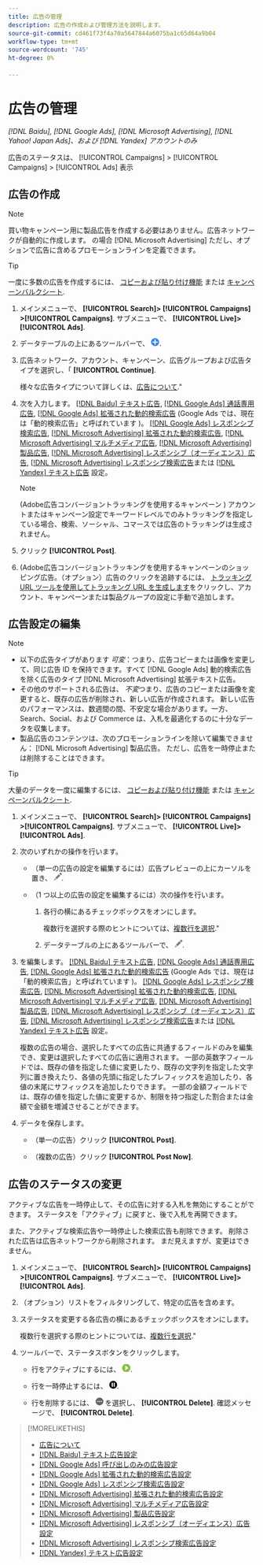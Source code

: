 ```yaml
---
title: 広告の管理
description: 広告の作成および管理方法を説明します。
source-git-commit: cd461f73f4a70a5647844a6075ba1c65d64a9b04
workflow-type: tm+mt
source-wordcount: '745'
ht-degree: 0%

---
```


# 広告の管理

*[!DNL Baidu], [!DNL Google Ads], [!DNL Microsoft Advertising], [!DNL Yahoo! Japan Ads]、および [!DNL Yandex] アカウントのみ*

広告のステータスは、 [!UICONTROL Campaigns] > [!UICONTROL Campaigns] > [!UICONTROL Ads] 表示

## 広告の作成

>[!NOTE]
>
>買い物キャンペーン用に製品広告を作成する必要はありません。広告ネットワークが自動的に作成します。 の場合 [!DNL Microsoft Advertising] ただし、オプションで広告に含めるプロモーションラインを定義できます。

>[!TIP]
>
>一度に多数の広告を作成するには、 [コピーおよび貼り付け機能](/help/search-social-commerce/campaign-management/campaigns/copy-paste.md) または [キャンペーンバルクシート](/help/search-social-commerce/campaign-management/bulksheets/bulksheet-about.md).

1. メインメニューで、 **[!UICONTROL Search]> [!UICONTROL Campaigns] >[!UICONTROL Campaigns]**. サブメニューで、 **[!UICONTROL Live]>[!UICONTROL Ads]**.

1. データテーブルの上にあるツールバーで、 ![作成](/help/search-social-commerce/assets/add.png "作成").

1. 広告ネットワーク、アカウント、キャンペーン、広告グループおよび広告タイプを選択し、「 **[!UICONTROL Continue]**.

   様々な広告タイプについて詳しくは、[広告について](ad-about.md).&quot;

1. 次を入力します。 [[!DNL Baidu] テキスト広告](ad-settings-baidu-text.md), [[!DNL Google Ads] 通話専用広告](ad-settings-google-call.md), [[!DNL Google Ads] 拡張された動的検索広告](ad-settings-google-dsa.md) (Google Ads では、現在は「動的検索広告」と呼ばれています )。 [[!DNL Google Ads] レスポンシブ検索広告](ad-settings-google-rsa.md), [[!DNL Microsoft Advertising] 拡張された動的検索広告](ad-settings-microsoft-dsa.md), [[!DNL Microsoft Advertising] マルチメディア広告](ad-settings-microsoft-multimedia.md), [[!DNL Microsoft Advertising] 製品広告](ad-settings-microsoft-product.md), [[!DNL Microsoft Advertising] レスポンシブ（オーディエンス）広告](ad-settings-microsoft-responsive.md), [[!DNL Microsoft Advertising] レスポンシブ検索広告](ad-settings-microsoft-rsa.md)または [[!DNL Yandex] テキスト広告](ad-settings-yandex-text.md) 設定。

   >[!NOTE]
   >
   >(Adobe広告コンバージョントラッキングを使用するキャンペーン ) アカウントまたはキャンペーン設定でキーワードレベルでのみトラッキングを指定している場合、検索、ソーシャル、コマースでは広告のトラッキングは生成されません。

1. クリック **[!UICONTROL Post]**.

1. (Adobe広告コンバージョントラッキングを使用するキャンペーンのショッピング広告。（オプション）広告のクリックを追跡するには、 [トラッキング URL ツールを使用してトラッキング URL を生成します](/help/search-social-commerce/tools/click-tracking-url-generate.md)をクリックし、アカウント、キャンペーンまたは製品グループの設定に手動で追加します。

## 広告設定の編集

>[!NOTE]
>
>* 以下の広告タイプがあります *可変*：つまり、広告コピーまたは画像を変更して、同じ広告 ID を保持できます。すべて [!DNL Google Ads] 動的検索広告を除く広告のタイプ [!DNL Microsoft Advertising] 拡張テキスト広告。
>* その他のサポートされる広告は、 *不変*&#x200B;つまり、広告のコピーまたは画像を変更すると、既存の広告が削除され、新しい広告が作成されます。 新しい広告のパフォーマンスは、数週間の間、不安定な場合があります。一方、Search、Social、および Commerce は、入札を最適化するのに十分なデータを収集します。
>* 製品広告のコンテンツは、次のプロモーションラインを除いて編集できません： [!DNL Microsoft Advertising] 製品広告。 ただし、広告を一時停止または削除することはできます。


>[!TIP]
>
>大量のデータを一度に編集するには、 [コピーおよび貼り付け機能](/help/search-social-commerce/campaign-management/campaigns/copy-paste.md) または [キャンペーンバルクシート](/help/search-social-commerce/campaign-management/bulksheets/bulksheet-about.md).

1. メインメニューで、 **[!UICONTROL Search]> [!UICONTROL Campaigns] >[!UICONTROL Campaigns]**. サブメニューで、 **[!UICONTROL Live]>[!UICONTROL Ads]**.

1. 次のいずれかの操作を行います。

   * （単一の広告の設定を編集するには）広告プレビューの上にカーソルを置き、 ![編集](/help/search-social-commerce/assets/edit.png "編集").

   * （1 つ以上の広告の設定を編集するには）次の操作を行います。

      1. 各行の横にあるチェックボックスをオンにします。

         複数行を選択する際のヒントについては、[複数行を選択](/help/search-social-commerce/common-tasks/navigation-editing-selection/multiple-rows-select.md).&quot;

      1. データテーブルの上にあるツールバーで、 ![編集](/help/search-social-commerce/assets/edit.png "編集").

1. を編集します。 [[!DNL Baidu] テキスト広告](ad-settings-baidu-text.md), [[!DNL Google Ads] 通話専用広告](ad-settings-google-call.md), [[!DNL Google Ads] 拡張された動的検索広告](ad-settings-google-dsa.md) (Google Ads では、現在は「動的検索広告」と呼ばれています )。 [[!DNL Google Ads] レスポンシブ検索広告](ad-settings-google-rsa.md), [[!DNL Microsoft Advertising] 拡張された動的検索広告](ad-settings-microsoft-dsa.md), [[!DNL Microsoft Advertising] マルチメディア広告](ad-settings-microsoft-multimedia.md), [[!DNL Microsoft Advertising] 製品広告](ad-settings-microsoft-product.md), [[!DNL Microsoft Advertising] レスポンシブ（オーディエンス）広告](ad-settings-microsoft-responsive.md), [[!DNL Microsoft Advertising] レスポンシブ検索広告](ad-settings-microsoft-rsa.md)または [[!DNL Yandex] テキスト広告](ad-settings-yandex-text.md) 設定。

   複数の広告の場合、選択したすべての広告に共通するフィールドのみを編集でき、変更は選択したすべての広告に適用されます。 一部の英数字フィールドでは、既存の値を指定した値に変更したり、既存の文字列を指定した文字列に置き換えたり、各値の先頭に指定したプレフィックスを追加したり、各値の末尾にサフィックスを追加したりできます。 一部の金額フィールドでは、既存の値を指定した値に変更するか、制限を持つ指定した割合または金額で金額を増減させることができます。

1. データを保存します。

   * （単一の広告）クリック **[!UICONTROL Post]**.

   * （複数の広告）クリック **[!UICONTROL Post Now]**.

## 広告のステータスの変更

アクティブな広告を一時停止して、その広告に対する入札を無効にすることができます。 ステータスを「アクティブ」に戻すと、後で入札を再開できます。

また、アクティブな検索広告や一時停止した検索広告も削除できます。 削除された広告は広告ネットワークから削除されます。 まだ見えますが、変更はできません。

1. メインメニューで、 **[!UICONTROL Search]> [!UICONTROL Campaigns] >[!UICONTROL Campaigns]**. サブメニューで、 **[!UICONTROL Live]>[!UICONTROL Ads]**.

1. （オプション）リストをフィルタリングして、特定の広告を含めます。

1. ステータスを変更する各広告の横にあるチェックボックスをオンにします。

   複数行を選択する際のヒントについては、[複数行を選択](/help/search-social-commerce/common-tasks/navigation-editing-selection/multiple-rows-select.md).&quot;

1. ツールバーで、ステータスボタンをクリックします。

   * 行をアクティブにするには、 ![有効化](/help/search-social-commerce/assets/activate.png "有効化").

   * 行を一時停止するには、 ![一時停止](/help/search-social-commerce/assets/pause.png "一時停止").

   * 行を削除するには、 ![詳細](/help/search-social-commerce/assets/more.png "詳細") を選択し、 **[!UICONTROL Delete]**. 確認メッセージで、 **[!UICONTROL Delete]**.

>[!MORELIKETHIS]
>
>* [広告について](ad-about.md)
>* [[!DNL Baidu] テキスト広告設定](ad-settings-baidu-text.md)
>* [[!DNL Google Ads] 呼び出しのみの広告設定](ad-settings-google-call.md)
>* [[!DNL Google Ads] 拡張された動的検索広告設定](ad-settings-google-dsa.md)
>* [[!DNL Google Ads] レスポンシブ検索広告設定](ad-settings-google-rsa.md)
>* [[!DNL Microsoft Advertising] 拡張された動的検索広告設定](ad-settings-microsoft-dsa.md)
>* [[!DNL Microsoft Advertising] マルチメディア広告設定](ad-settings-microsoft-multimedia.md)
>* [[!DNL Microsoft Advertising] 製品広告設定](ad-settings-microsoft-product.md)
>* [[!DNL Microsoft Advertising] レスポンシブ（オーディエンス）広告設定](ad-settings-microsoft-responsive.md)
>* [[!DNL Microsoft Advertising] レスポンシブ検索広告設定](ad-settings-microsoft-rsa.md)
>* [[!DNL Yandex] テキスト広告設定](ad-settings-yandex-text.md)

